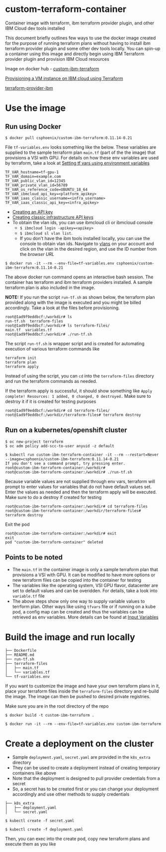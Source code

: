 # custom-terraform-container
Container image with terraform, ibm terraform provider plugin, and other IBM Cloud dev tools installed

This document briefly outlines few ways to use the docker image created for the purpose of running terraform plans without having to install ibm terraform provider plugin and some other dev tools locally. You can spin-up a container using this image and directly begin using IBM Terraform provider plugin and provision IBM Cloud resources

Image on docker hub - [custom-ibm-terraform](https://hub.docker.com/r/csphoenix/custom-ibm-terraform)

[Provisioning a VM instance on IBM cloud using Terraform](https://ibm-cloud.github.io/tf-ibm-docs/v0.21.0/r/compute_vm_instance.html)

[terraform-provider-ibm](https://github.com/IBM-Cloud/terraform-provider-ibm)

# Use the image
## Run using Docker

```
$ docker pull csphoenix/custom-ibm-terraform:0.11.14-0.21
```

File `tf-variables.env` looks something like the below. These variables are supplied to the sample terraform plan `main.tf` (part of the the image) that provisions a VSI with GPU. For details on how these env variables are used by terraform, take a look at [Setting tf vars using environment variables](https://www.terraform.io/docs/configuration-0-11/variables.html#environment-variables)

```
TF_VAR_hostname=tf-gpu-1
TF_VAR_domain=example.com
TF_VAR_public_vlan_id=12345
TF_VAR_private_vlan_id=56789
TF_VAR_os_reference_code=UBUNTU_18_64
TF_VAR_ibmcloud_api_key=<platform_apikey>
TF_VAR_iaas_classic_username=<infra_username>
TF_VAR_iaas_classic_api_key=<infra_apikey>
```
- [Creating an API key](https://cloud.ibm.com/docs/iam?topic=iam-userapikey)
- [Creating classic infrastructure API keys](https://cloud.ibm.com/docs/iam?topic=iam-classic_keys)
- To obtain the vlan ids, you can use ibmcloud cli or ibmcloud console
    - `$ ibmcloud login -apikey=<apikey>`
    - `$ ibmcloud sl vlan list`. 
    - If you don't have the ibm tools installed locally, you can use the console to obtain vlan ids. Navigate to [vlans](https://cloud.ibm.com/classic/network/vlans) on your account and click on the vlan in the desired region, and use the ID number from the *browser URL*

```
$ docker run -it --rm --env-file=tf-variables.env csphoenix/custom-ibm-terraform:0.11.14-0.21
```
The above docker run command opens an interactive bash session. The container has terraform and ibm terraform providers installed. A sample terraform plan is also included in the image.

**NOTE:** If you run the script `run-tf.sh` as shown below, the terraform plan provided along with the image is executed and you might be billed accordingly. Take a look at the files before provisioning.

```
root@1ad9f9eddbcf:/workdir# ls
run-tf.sh  terraform-files
root@1ad9f9eddbcf:/workdir# ls terraform-files/
main.tf  variables.tf
root@1ad9f9eddbcf:/workdir# ./run-tf.sh 
```
The script `run-tf.sh` is wrapper script and is created for automating execution of various terraform commands like
```
terraform init
terraform plan
terraform apply
```
Instead of using the script, you can `cd` into the `terraform-files` directory and run the terraform commands as needed.

If the terraform apply is successful, it should show something like `Apply complete! Resources: 1 added, 0 changed, 0 destroyed.`
Make sure to destroy it if it is created for testing purposes
```
root@1ad9f9eddbcf:/workdir# cd terraform-files/
root@1ad9f9eddbcf:/workdir/terraform-files# terraform destroy
```


## Run on a kubernetes/openshift cluster
```
$ oc new-project terraform
$ oc adm policy add-scc-to-user anyuid -z default
```
```
$ kubectl run custom-ibm-terraform-container -it --rm --restart=Never --image=csphoenix/custom-ibm-terraform:0.11.14-0.21 
If you don't see a command prompt, try pressing enter.
root@custom-ibm-terraform-container:/workdir# 
root@custom-ibm-terraform-container:/workdir# ./run-tf.sh 

```
Because variable values are not supplied through env vars, terraform will prompt to enter values for variables that do not have default values set. Enter the values as needed and then the terraform apply will be executed.
Make sure to do a destroy if created for testing
```
root@custom-ibm-terraform-container:/workdir# cd terraform-files
root@custom-ibm-terraform-container:/workdir/terraform-files# terraform destroy
```
Exit the pod
```
root@custom-ibm-terraform-container:/workdir# exit
exit
pod "custom-ibm-terraform-container" deleted
```
## Points to be noted
- The `main.tf` in the container image is only a sample terraform plan that provisions a VSI with GPU. It can be modified to have more options or new terraform files can be copied into the container for testing
- The variables like the operating system, VSI GPU flavor, datacenter are set to default values and can be overidden. For details, take a look into `variable.tf` file
- The above steps show only one way to supply variable values to terrform plan. Other ways like using `tfvars` file or if running on a kube pod, a  config map can be created and thus the variables can be retrieved as env variables. More details can be found at [Input Variables](https://www.terraform.io/docs/configuration-0-11/variables.html)


# Build the image and run locally
```
├── Dockerfile
├── README.md
├── run-tf.sh
├── terraform-files
│   ├── main.tf
│   └── variables.tf
└── tf-variables.env
```

If you want to customize the image and have your own terraform plans in it, place your terraform files inside the `terraform-files` directory and re-build the image. The image can then be pushed to desired private registries. 

Make sure you are in the root directory of the repo

```
$ docker build -t custom-ibm-terraform .
```

```
$ docker run -it --rm --env-file=tf-variables.env custom-ibm-terraform
```

# Create a deployment on the cluster 

- Sample `deployment.yaml`, `secret.yaml` are provided in the `k8s_extra` directory
- They can be used to create a deployment instead of creating temporary containers like above
- Note that the deployment is designed to pull provider credentials from a secret
- So, a secret has to be created first or you can change your deployment accordingly and use other methods to supply credentials

```
├── k8s_extra
│   ├── deployment.yaml
│   └── secret.yaml
```

```
$ kubectl create -f secret.yaml
```

```
$ kubectl create -f deployment.yaml
```

Then, you can exec into the create pod, copy new terraform plans and execute them as you like

